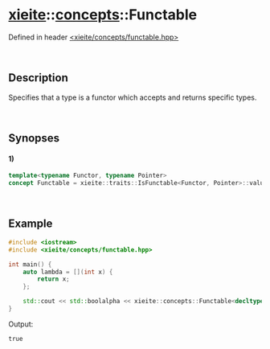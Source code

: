 # [xieite](../../xieite.md)\:\:[concepts](../../concepts.md)\:\:Functable
Defined in header [<xieite/concepts/functable.hpp>](../../../include/xieite/concepts/functable.hpp)

&nbsp;

## Description
Specifies that a type is a functor which accepts and returns specific types.

&nbsp;

## Synopses
#### 1)
```cpp
template<typename Functor, typename Pointer>
concept Functable = xieite::traits::IsFunctable<Functor, Pointer>::value;
```

&nbsp;

## Example
```cpp
#include <iostream>
#include <xieite/concepts/functable.hpp>

int main() {
    auto lambda = [](int x) {
        return x;
    };

    std::cout << std::boolalpha << xieite::concepts::Functable<decltype(lambda), int(int)> << '\n';
}
```
Output:
```
true
```
